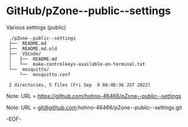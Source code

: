 # GitHub/pZone--public--settings

Various settings (public)

     ./pZone--public--settings
     ├──  README.md
     ├──  README.md.old
     ├──  VSCode/
     │   ├──  README.md
     │   └──  make-controlkeys-available-on-terminal.txt
     └──  mosquitto/
         └──  mosquitto.conf
     
     2 directories, 5 files (Fri Sep  9 06:46:36 JST 2022)


Note: URL = https://github.com/hohno-46466/pZone--public--settings

Note: URL = git@github.com:hohno-46466/pZone--public--settings.git

-EOF-
